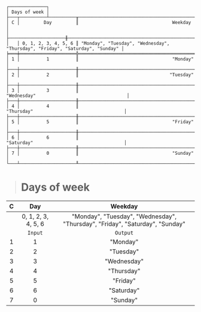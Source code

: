 ```text
┌──────────────┐
│ Days of week │
├───┬──────────┴──────────╥──────────────────────────────────────────────────────────────────────────────┐
│ C │         Day         ║                                   Weekday                                    │
│   ├─────────────────────╫──────────────────────────────────────────────────────────────────────────────┤
│   │ 0, 1, 2, 3, 4, 5, 6 ║ "Monday", "Tuesday", "Wednesday", "Thursday", "Friday", "Saturday", "Sunday" │
╞═══╪═════════════════════╬══════════════════════════════════════════════════════════════════════════════╡
│ 1 │          1          ║                                   "Monday"                                   │
├───┼─────────────────────╫──────────────────────────────────────────────────────────────────────────────┤
│ 2 │          2          ║                                  "Tuesday"                                   │
├───┼─────────────────────╫──────────────────────────────────────────────────────────────────────────────┤
│ 3 │          3          ║                                 "Wednesday"                                  │
├───┼─────────────────────╫──────────────────────────────────────────────────────────────────────────────┤
│ 4 │          4          ║                                  "Thursday"                                  │
├───┼─────────────────────╫──────────────────────────────────────────────────────────────────────────────┤
│ 5 │          5          ║                                   "Friday"                                   │
├───┼─────────────────────╫──────────────────────────────────────────────────────────────────────────────┤
│ 6 │          6          ║                                  "Saturday"                                  │
├───┼─────────────────────╫──────────────────────────────────────────────────────────────────────────────┤
│ 7 │          0          ║                                   "Sunday"                                   │
└───┴─────────────────────╨──────────────────────────────────────────────────────────────────────────────┘
```

> # Days of week

| C |         Day         |                                   Weekday                                    |
|:-:|:-------------------:|:----------------------------------------------------------------------------:|
|   | 0, 1, 2, 3, 4, 5, 6 | "Monday", "Tuesday", "Wednesday", "Thursday", "Friday", "Saturday", "Sunday" |
|   |       `Input`       |                                   `Output`                                   |
| 1 |          1          |                                   "Monday"                                   |
| 2 |          2          |                                  "Tuesday"                                   |
| 3 |          3          |                                 "Wednesday"                                  |
| 4 |          4          |                                  "Thursday"                                  |
| 5 |          5          |                                   "Friday"                                   |
| 6 |          6          |                                  "Saturday"                                  |
| 7 |          0          |                                   "Sunday"                                   |
